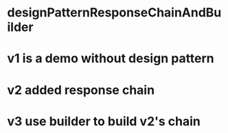 # designPatternResponseChainAndBuilder
# v1 is a demo without design pattern
# v2 added response chain
# v3 use builder to build v2's chain